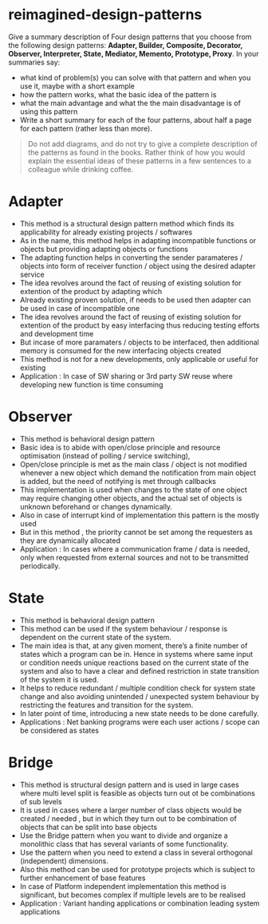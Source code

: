 ﻿# reimagined-design-patterns

Give a summary description of Four design patterns that you choose from the following design patterns: **Adapter,  Builder, Composite, Decorator, Observer, Interpreter, State, Mediator, Memento, Prototype, Proxy**. In your summaries say:

- what kind of problem(s) you can solve with that pattern and when you use it, maybe with a short example
- how the pattern works, what the basic idea of the pattern is
- what the main advantage and what the the main disadvantage is of using this pattern
- Write a short summary for each of the four patterns, about half a page for each pattern (rather less than more). 

> Do not add diagrams, and do not try to give a complete description of the patterns as found in the books. Rather think of how you would explain the essential ideas of these patterns in a few sentences to a colleague while drinking coffee.

# Adapter

- This method is a structural design pattern method which finds its applicability for already existing projects / softwares
- As in the name, this method helps in adapting incompatible functions or objects but providing adapting objects or functions
- The adapting function helps in converting the  sender paramateres / objects  into form of receiver function / object using the desired adapter service 
- The idea revolves around the fact of reusing of existing solution for extention of the product by adapting which 
- Already existing proven solution, if needs to be used then adapter can be used in case of incompatible one
- The idea revolves around the fact of reusing of existing solution for extention of the product by easy interfacing thus reducing testing efforts and development time
- But incase of more paramaters / objects to be interfaced, then additional memory is consumed for the new interfacing objects created
- This method is not for a new developments, only applicable or useful for existing
- Application : In case of SW sharing or 3rd party SW reuse where developing new function is time consuming


# Observer 
- This method is behavioral design pattern
- Basic idea is to abide with open/close principle and resource optimisation (instead of polling / service switching),
- Open/close principle is met as the main class / object is not  modified whenever a new object which demand the notification from main object is added, but the need of notifying is met through callbacks
- This implementation is used when changes to the state of one object may require changing other objects, and the actual set of objects is unknown beforehand or changes dynamically.
- Also in case of interrupt kind of implementation this pattern is the mostly used
- But in this method , the priority cannot be set among the requesters as they are dynamically allocated
- Application : In cases where a communication frame / data is needed,  only when requested from external sources and not to be transmitted periodically.


# State
- This method is behavioral design pattern
- This method can be used if the system behaviour / response is dependent on the current state of the system.
- The main idea is that, at any given moment, there’s a finite number of states which a program can be in. Hence in systems where same input or condition needs unique reactions based on the current state of the system and also to have a clear and defined restriction in state transition of the system it is used.
-  It helps to reduce redundant / multiple condition check for system state change and also avoiding unintended / unexpected system behaviour by restricting the features and transition for the system.
- In later point of time, introducing a new state needs to be done carefully.
- Applications : Net banking programs were each user actions / scope can be considered as states


# Bridge 
- This method is structural design pattern and is used in large cases where multi level split is feasible as objects turn out ot be combinations of sub levels
- It is used in cases where a larger number of class objects would be created / needed , but in which they turn out to be combination of objects that can be split into base objects
- Use the Bridge pattern when you want to divide and organize a monolithic class that has several variants of some functionality.
- Use the pattern when you need to extend a class in several orthogonal (independent) dimensions.
- Also this method can be used for prototype projects which is subject to further enhancement of base features
- In case of Platform independent implementation this method is significant, but becomes complex if multiple levels are to be realised
- Application : Variant handing applications or combination leading system applications
